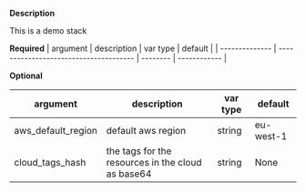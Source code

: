 **Description**

This is a demo stack

**Required**
| argument       | description                            | var type | default      |
| -------------- | -------------------------------------- | -------- | ------------ |

**Optional**

| argument            | description                                        | var type | default   |
| ------------------- | -------------------------------------------------- | -------- | --------- |
| aws_default_region  | default aws region                                 |string    | eu-west-1 |
| cloud_tags_hash     | the tags for the resources in the cloud as base64  |string    | None |